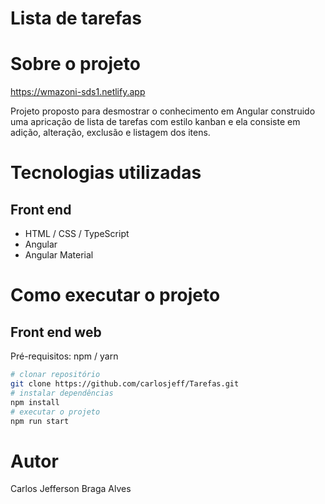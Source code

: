 # Lista de tarefas 

# Sobre o projeto

https://wmazoni-sds1.netlify.app

Projeto proposto para desmostrar o conhecimento em Angular construido uma apricação de lista de tarefas com estilo kanban e ela consiste em adição, alteração, exclusão e listagem dos itens.


# Tecnologias utilizadas
## Front end
- HTML / CSS / TypeScript
- Angular
- Angular Material


# Como executar o projeto

## Front end web
Pré-requisitos: npm / yarn

```bash
# clonar repositório
git clone https://github.com/carlosjeff/Tarefas.git
# instalar dependências
npm install
# executar o projeto
npm run start
```

# Autor

Carlos Jefferson Braga Alves
